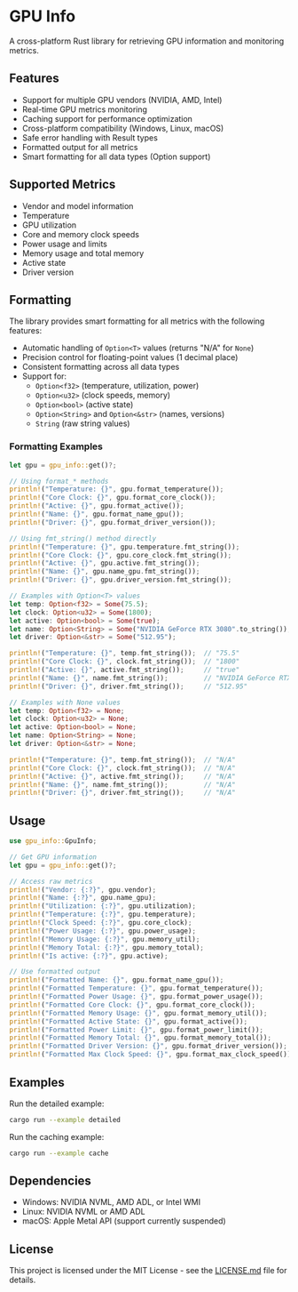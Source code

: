 # GPU Info

A cross-platform Rust library for retrieving GPU information and monitoring metrics.

## Features

- Support for multiple GPU vendors (NVIDIA, AMD, Intel)
- Real-time GPU metrics monitoring
- Caching support for performance optimization
- Cross-platform compatibility (Windows, Linux, macOS)
- Safe error handling with Result types
- Formatted output for all metrics
- Smart formatting for all data types (Option<T> support)

## Supported Metrics

- Vendor and model information
- Temperature
- GPU utilization
- Core and memory clock speeds
- Power usage and limits
- Memory usage and total memory
- Active state
- Driver version

## Formatting

The library provides smart formatting for all metrics with the following features:
- Automatic handling of `Option<T>` values (returns "N/A" for `None`)
- Precision control for floating-point values (1 decimal place)
- Consistent formatting across all data types
- Support for:
  - `Option<f32>` (temperature, utilization, power)
  - `Option<u32>` (clock speeds, memory)
  - `Option<bool>` (active state)
  - `Option<String>` and `Option<&str>` (names, versions)
  - `String` (raw string values)

### Formatting Examples

```rust
let gpu = gpu_info::get()?;

// Using format_* methods
println!("Temperature: {}", gpu.format_temperature());
println!("Core Clock: {}", gpu.format_core_clock());
println!("Active: {}", gpu.format_active());
println!("Name: {}", gpu.format_name_gpu());
println!("Driver: {}", gpu.format_driver_version());

// Using fmt_string() method directly
println!("Temperature: {}", gpu.temperature.fmt_string());
println!("Core Clock: {}", gpu.core_clock.fmt_string());
println!("Active: {}", gpu.active.fmt_string());
println!("Name: {}", gpu.name_gpu.fmt_string());
println!("Driver: {}", gpu.driver_version.fmt_string());

// Examples with Option<T> values
let temp: Option<f32> = Some(75.5);
let clock: Option<u32> = Some(1800);
let active: Option<bool> = Some(true);
let name: Option<String> = Some("NVIDIA GeForce RTX 3080".to_string());
let driver: Option<&str> = Some("512.95");

println!("Temperature: {}", temp.fmt_string());  // "75.5"
println!("Core Clock: {}", clock.fmt_string());  // "1800"
println!("Active: {}", active.fmt_string());     // "true"
println!("Name: {}", name.fmt_string());         // "NVIDIA GeForce RTX 3080"
println!("Driver: {}", driver.fmt_string());     // "512.95"

// Examples with None values
let temp: Option<f32> = None;
let clock: Option<u32> = None;
let active: Option<bool> = None;
let name: Option<String> = None;
let driver: Option<&str> = None;

println!("Temperature: {}", temp.fmt_string());  // "N/A"
println!("Core Clock: {}", clock.fmt_string());  // "N/A"
println!("Active: {}", active.fmt_string());     // "N/A"
println!("Name: {}", name.fmt_string());         // "N/A"
println!("Driver: {}", driver.fmt_string());     // "N/A"
```

## Usage

```rust
use gpu_info::GpuInfo;

// Get GPU information
let gpu = gpu_info::get()?;

// Access raw metrics
println!("Vendor: {:?}", gpu.vendor);
println!("Name: {:?}", gpu.name_gpu);
println!("Utilization: {:?}", gpu.utilization);
println!("Temperature: {:?}", gpu.temperature);
println!("Clock Speed: {:?}", gpu.core_clock);
println!("Power Usage: {:?}", gpu.power_usage);
println!("Memory Usage: {:?}", gpu.memory_util);
println!("Memory Total: {:?}", gpu.memory_total);
println!("Is active: {:?}", gpu.active);

// Use formatted output
println!("Formatted Name: {}", gpu.format_name_gpu());
println!("Formatted Temperature: {}", gpu.format_temperature());
println!("Formatted Power Usage: {}", gpu.format_power_usage());
println!("Formatted Core Clock: {}", gpu.format_core_clock());
println!("Formatted Memory Usage: {}", gpu.format_memory_util());
println!("Formatted Active State: {}", gpu.format_active());
println!("Formatted Power Limit: {}", gpu.format_power_limit());
println!("Formatted Memory Total: {}", gpu.format_memory_total());
println!("Formatted Driver Version: {}", gpu.format_driver_version());
println!("Formatted Max Clock Speed: {}", gpu.format_max_clock_speed());
```

## Examples

Run the detailed example:
```bash
cargo run --example detailed
```

Run the caching example:
```bash
cargo run --example cache
```

## Dependencies

- Windows: NVIDIA NVML, AMD ADL, or Intel WMI
- Linux: NVIDIA NVML or AMD ADL
- macOS: Apple Metal API (support currently suspended)

## License

This project is licensed under the MIT License - see the [LICENSE.md](LICENSE.md) file for details.